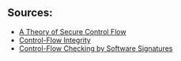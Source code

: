 Sources:
--------

* [A Theory of Secure Control Flow](http://scholar.google.com/scholar?cluster=12324133742810331553)
* [Control-Flow Integrity](http://scholar.google.com/scholar?cluster=17516409020971538669)
* [Control-Flow Checking by Software Signatures](http://scholar.google.com/scholar?cluster=5518067722621031719)
